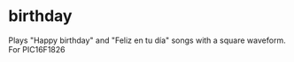 # birthday
Plays "Happy birthday" and "Feliz en tu día" songs with a square waveform. For PIC16F1826
